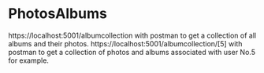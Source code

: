 ﻿# PhotosAlbums
https://localhost:5001/albumcollection with postman to get a collection of all albums and their photos. 
https://localhost:5001/albumcollection/[5] with postman to get a collection of photos and albums associated with user No.5 for example. 
